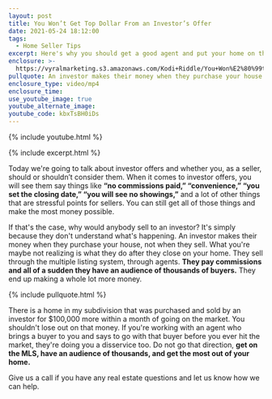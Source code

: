 ```yaml
---
layout: post
title: You Won’t Get Top Dollar From an Investor’s Offer
date: 2021-05-24 18:12:00
tags:
  - Home Seller Tips
excerpt: Here's why you should get a good agent and put your home on the MLS.
enclosure: >-
  https://vyralmarketing.s3.amazonaws.com/Kodi+Riddle/You+Won%E2%80%99t+Get+Top+Dollar+From+an+Investor%E2%80%99s+Offer.mp4
pullquote: An investor makes their money when they purchase your house.
enclosure_type: video/mp4
enclosure_time:
use_youtube_image: true
youtube_alternate_image:
youtube_code: kbxTsBH0iDs
---
```

{% include youtube.html %}

{% include excerpt.html %}

Today we're going to talk about investor offers and whether you, as a seller, should or shouldn’t consider them. When it comes to investor offers, you will see them say things like **“no commissions paid,” “convenience,” “you set the closing date,” “you will see no showings,”** and a lot of other things that are stressful points for sellers. You can still get all of those things and make the most money possible.

If that's the case, why would anybody sell to an investor? It's simply because they don't understand what's happening. An investor makes their money when they purchase your house, not when they sell. What you're maybe not realizing is what they do after they close on your home. They sell through the multiple listing system, through agents. **They pay commissions and all of a sudden they have an audience of thousands of buyers.** They end up making a whole lot more money.

{% include pullquote.html %}

There is a home in my subdivision that was purchased and sold by an investor for $100,000 more within a month of going on the market. You shouldn't lose out on that money. If you're working with an agent who brings a buyer to you and says to go with that buyer before you ever hit the market, they're doing you a disservice too. Do not go that direction, **get on the MLS, have an audience of thousands, and get the most out of your home.**

Give us a call if you have any real estate questions and let us know how we can help.
